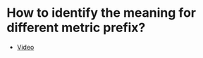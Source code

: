# How to identify the meaning for different metric prefix?
* [Video](https://www.youtube.com/watch?v=5EcNAxweb44)

